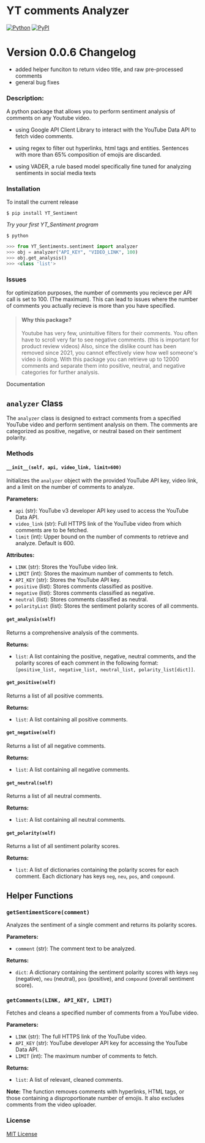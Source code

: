 # YT comments Analyzer
[![Python](https://img.shields.io/pypi/pyversions/tensorflow.svg)](https://pypi.org/project/YT-Sentiments/)
[![PyPI](https://badge.fury.io/py/tensorflow.svg)](https://pypi.org/project/YT-Sentiments/)
# Version 0.0.6 Changelog

- added helper funciton to return video title, and raw pre-processed comments
- general bug fixes

### Description:

A python package that allows you to perform sentiment analysis of comments on any Youtube video.

- using Google API Client Library to interact with the YouTube Data API to fetch video comments.

- using regex to filter out hyperlinks, html tags and entities. Sentences with more than 65% composition of emojis are discarded.

- using VADER, a rule based model specifically fine tuned for analyzing sentiments in social media texts

### Installation

To install the current release

```
$ pip install YT_Sentiment
```

_Try your first YT_Sentiment program_

```
$ python
```

```python
>>> from YT_Sentiments.sentiment import analyzer
>>> obj = analyzer("API_KEY", "VIDEO_LINK", 100)
>>> obj.get_analysis()
>>> <class 'list'>
```
### Issues

for optimization purposes, the number of comments you recievce per API call is set to 100. (The maximum). This can lead to issues where the number of comments you actually recieve is more than you have specified.

> #### Why this package?
>
> Youtube has very few, unintuitive filters for their comments. You often have to scroll very far to see negative comments. (this is important for product review videos) Also, since the dislike count has been removed since 2021, you cannot effectively view how well someone's video is doing. With this package you can retrieve up to 12000 comments and separate them into positive, neutral, and negative categories for further analysis.


Documentation

## `analyzer` Class

The `analyzer` class is designed to extract comments from a specified YouTube video and perform sentiment analysis on them. The comments are categorized as positive, negative, or neutral based on their sentiment polarity.

### Methods

#### `__init__(self, api, video_link, limit=600)`

Initializes the `analyzer` object with the provided YouTube API key, video link, and a limit on the number of comments to analyze.

**Parameters:**

- `api` (str): YouTube v3 developer API key used to access the YouTube Data API.
- `video_link` (str): Full HTTPS link of the YouTube video from which comments are to be fetched.
- `limit` (int): Upper bound on the number of comments to retrieve and analyze. Default is 600.

**Attributes:**

- `LINK` (str): Stores the YouTube video link.
- `LIMIT` (int): Stores the maximum number of comments to fetch.
- `API_KEY` (str): Stores the YouTube API key.
- `positive` (list): Stores comments classified as positive.
- `negative` (list): Stores comments classified as negative.
- `neutral` (list): Stores comments classified as neutral.
- `polarityList` (list): Stores the sentiment polarity scores of all comments.

#### `get_analysis(self)`

Returns a comprehensive analysis of the comments.

**Returns:**

- `list`: A list containing the positive, negative, neutral comments, and the polarity scores of each comment in the following format: `[positive_list, negative_list, neutral_list, polarity_list[dict]]`.

#### `get_positive(self)`

Returns a list of all positive comments.

**Returns:**

- `list`: A list containing all positive comments.

#### `get_negative(self)`

Returns a list of all negative comments.

**Returns:**

- `list`: A list containing all negative comments.

#### `get_neutral(self)`

Returns a list of all neutral comments.

**Returns:**

- `list`: A list containing all neutral comments.

#### `get_polarity(self)`

Returns a list of all sentiment polarity scores.

**Returns:**

- `list`: A list of dictionaries containing the polarity scores for each comment. Each dictionary has keys `neg`, `neu`, `pos`, and `compound`.

## Helper Functions

### `getSentimentScore(comment)`

Analyzes the sentiment of a single comment and returns its polarity scores.

**Parameters:**

- `comment` (str): The comment text to be analyzed.

**Returns:**

- `dict`: A dictionary containing the sentiment polarity scores with keys `neg` (negative), `neu` (neutral), `pos` (positive), and `compound` (overall sentiment score).

### `getComments(LINK, API_KEY, LIMIT)`

Fetches and cleans a specified number of comments from a YouTube video.

**Parameters:**

- `LINK` (str): The full HTTPS link of the YouTube video.
- `API_KEY` (str): YouTube developer API key for accessing the YouTube Data API.
- `LIMIT` (int): The maximum number of comments to fetch.

**Returns:**

- `list`: A list of relevant, cleaned comments.

**Note:**
The function removes comments with hyperlinks, HTML tags, or those containing a disproportionate number of emojis. It also excludes comments from the video uploader.

### License

[MIT License](LICENSE)
